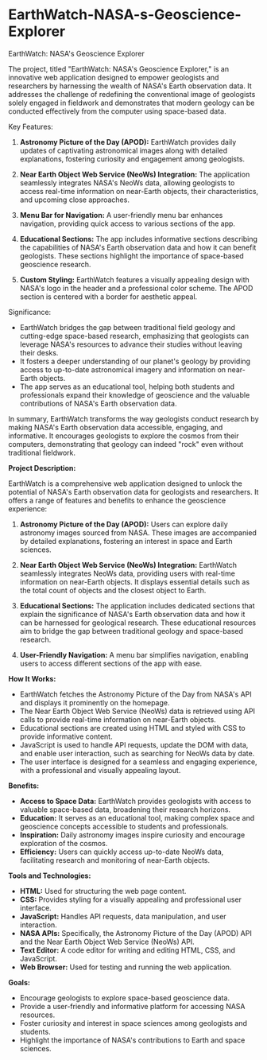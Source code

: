 # EarthWatch-NASA-s-Geoscience-Explorer
EarthWatch: NASA's Geoscience Explorer

The project, titled "EarthWatch: NASA's Geoscience Explorer," is an innovative web application designed to empower geologists and researchers by harnessing the wealth of NASA's Earth observation data. It addresses the challenge of redefining the conventional image of geologists solely engaged in fieldwork and demonstrates that modern geology can be conducted effectively from the computer using space-based data.

Key Features:
1. **Astronomy Picture of the Day (APOD):** EarthWatch provides daily updates of captivating astronomical images along with detailed explanations, fostering curiosity and engagement among geologists.

2. **Near Earth Object Web Service (NeoWs) Integration:** The application seamlessly integrates NASA's NeoWs data, allowing geologists to access real-time information on near-Earth objects, their characteristics, and upcoming close approaches.

3. **Menu Bar for Navigation:** A user-friendly menu bar enhances navigation, providing quick access to various sections of the app.

4. **Educational Sections:** The app includes informative sections describing the capabilities of NASA's Earth observation data and how it can benefit geologists. These sections highlight the importance of space-based geoscience research.

5. **Custom Styling:** EarthWatch features a visually appealing design with NASA's logo in the header and a professional color scheme. The APOD section is centered with a border for aesthetic appeal.

Significance:
- EarthWatch bridges the gap between traditional field geology and cutting-edge space-based research, emphasizing that geologists can leverage NASA's resources to advance their studies without leaving their desks.
- It fosters a deeper understanding of our planet's geology by providing access to up-to-date astronomical imagery and information on near-Earth objects.
- The app serves as an educational tool, helping both students and professionals expand their knowledge of geoscience and the valuable contributions of NASA's Earth observation data.

In summary, EarthWatch transforms the way geologists conduct research by making NASA's Earth observation data accessible, engaging, and informative. It encourages geologists to explore the cosmos from their computers, demonstrating that geology can indeed "rock" even without traditional fieldwork.

**Project Description:**

EarthWatch is a comprehensive web application designed to unlock the potential of NASA's Earth observation data for geologists and researchers. It offers a range of features and benefits to enhance the geoscience experience:

1. **Astronomy Picture of the Day (APOD):** Users can explore daily astronomy images sourced from NASA. These images are accompanied by detailed explanations, fostering an interest in space and Earth sciences.

2. **Near Earth Object Web Service (NeoWs) Integration:** EarthWatch seamlessly integrates NeoWs data, providing users with real-time information on near-Earth objects. It displays essential details such as the total count of objects and the closest object to Earth.

3. **Educational Sections:** The application includes dedicated sections that explain the significance of NASA's Earth observation data and how it can be harnessed for geological research. These educational resources aim to bridge the gap between traditional geology and space-based research.

4. **User-Friendly Navigation:** A menu bar simplifies navigation, enabling users to access different sections of the app with ease.

**How It Works:**

- EarthWatch fetches the Astronomy Picture of the Day from NASA's API and displays it prominently on the homepage.
- The Near Earth Object Web Service (NeoWs) data is retrieved using API calls to provide real-time information on near-Earth objects.
- Educational sections are created using HTML and styled with CSS to provide informative content.
- JavaScript is used to handle API requests, update the DOM with data, and enable user interaction, such as searching for NeoWs data by date.
- The user interface is designed for a seamless and engaging experience, with a professional and visually appealing layout.

**Benefits:**

- **Access to Space Data:** EarthWatch provides geologists with access to valuable space-based data, broadening their research horizons.
- **Education:** It serves as an educational tool, making complex space and geoscience concepts accessible to students and professionals.
- **Inspiration:** Daily astronomy images inspire curiosity and encourage exploration of the cosmos.
- **Efficiency:** Users can quickly access up-to-date NeoWs data, facilitating research and monitoring of near-Earth objects.

**Tools and Technologies:**

- **HTML:** Used for structuring the web page content.
- **CSS:** Provides styling for a visually appealing and professional user interface.
- **JavaScript:** Handles API requests, data manipulation, and user interaction.
- **NASA APIs:** Specifically, the Astronomy Picture of the Day (APOD) API and the Near Earth Object Web Service (NeoWs) API.
- **Text Editor:** A code editor for writing and editing HTML, CSS, and JavaScript.
- **Web Browser:** Used for testing and running the web application.

**Goals:**

- Encourage geologists to explore space-based geoscience data.
- Provide a user-friendly and informative platform for accessing NASA resources.
- Foster curiosity and interest in space sciences among geologists and students.
- Highlight the importance of NASA's contributions to Earth and space sciences.
